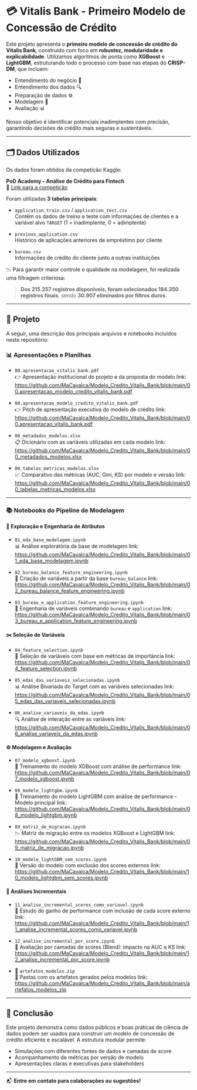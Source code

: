 # 💳 Vitalis Bank - Primeiro Modelo de Concessão de Crédito

Este projeto apresenta o **primeiro modelo de concessão de crédito do Vitalis Bank**, construído com foco em **robustez, modularidade e explicabilidade**. Utilizamos algoritmos de ponta como **XGBoost** e **LightGBM**, estruturando todo o processo com base nas etapas do **CRISP-DM**, que incluem:

- Entendimento do negócio 🧠
- Entendimento dos dados 🔍
- Preparação de dados ⚙️
- Modelagem 🧪
- Avaliação 📊

Nosso objetivo é identificar potenciais inadimplentes com precisão, garantindo decisões de crédito mais seguras e sustentáveis.

---

## 🗂️ Dados Utilizados

Os dados foram obtidos da competição Kaggle:

**PoD Academy - Análise de Crédito para Fintech**  
🔗 [Link para a competição](https://www.kaggle.com/competitions/pod-academy-analise-de-credito-para-fintech/data)

Foram utilizadas **3 tabelas principais**:

- `application_train.csv` / `application_test.csv`  
  Contêm os dados de treino e teste com informações de clientes e a variável alvo `TARGET` (1 = inadimplente, 0 = adimplente)

- `previous_application.csv`  
  Histórico de aplicações anteriores de empréstimo por cliente

- `bureau.csv`  
  Informações de crédito do cliente junto a outras instituições

📉 Para garantir maior controle e qualidade na modelagem, foi realizada uma filtragem criteriosa:  
> **Dos 215.257 registros disponíveis, foram selecionados 184.350 registros finais**, sendo **30.907 eliminados por filtros duros.**

---

## 🔖 Projeto

A seguir, uma descrição dos principais arquivos e notebooks incluídos neste repositório:

### 📊 Apresentações e Planilhas
- `00.apresentacao_vitalis_bank.pdf`  
  👉 Apresentação institucional do projeto e da proposta do modelo
link: https://github.com/MaCavalca/Modelo_Credito_Vitalis_Bank/blob/main/00.apresentacao_modelo_credito_vitalis_bank.pdf

- `00.apresentacao_modelo_credito_vitalis_bank.pdf`  
  👉 Pitch de apresentação executiva do modelo de crédito
link: https://github.com/MaCavalca/Modelo_Credito_Vitalis_Bank/blob/main/00.apresentacao_vitalis_bank.pdf

- `00_metadados_modelos.xlsx`  
  📋 Dicionário com as variáveis utilizadas em cada modelo
link: https://github.com/MaCavalca/Modelo_Credito_Vitalis_Bank/blob/main/00_metadados_modelos.xlsx

- `00_tabelas_metricas_modelos.xlsx`  
  📈 Comparativo das métricas (AUC, Gini, KS) por modelo e versão
link: https://github.com/MaCavalca/Modelo_Credito_Vitalis_Bank/blob/main/00_tabelas_metricas_modelos.xlsx
---

### 📚 Notebooks do Pipeline de Modelagem

#### 🔎 Exploração e Engenharia de Atributos
- `01_eda_base_modelagem.ipynb`  
  📊 Análise exploratória da base de modelagem
link: https://github.com/MaCavalca/Modelo_Credito_Vitalis_Bank/blob/main/01_eda_base_modelagem.ipynb

- `02_bureau_balance_feature_engineering.ipynb`  
  🏦 Criação de variáveis a partir da base `bureau_balance`
link: https://github.com/MaCavalca/Modelo_Credito_Vitalis_Bank/blob/main/02_bureau_balance_feature_engineering.ipynb

- `03_bureau_e_application_feature_engineering.ipynb`  
  🔧 Engenharia de variáveis combinando `bureau` e `application`
link: https://github.com/MaCavalca/Modelo_Credito_Vitalis_Bank/blob/main/03_bureau_e_application_feature_engineering.ipynb

#### ✂️ Seleção de Variáveis
- `04_feature_selection.ipynb`  
  🧬 Seleção de variáveis com base em métricas de importância
link: https://github.com/MaCavalca/Modelo_Credito_Vitalis_Bank/blob/main/04_feature_selection.ipynb

- `05_edas_das_variaveis_selecionadas.ipynb`  
  📊 Análise Bivariada do Target com as variáveis selecionadas
link: https://github.com/MaCavalca/Modelo_Credito_Vitalis_Bank/blob/main/05_edas_das_variaveis_selecionadas.ipynb

- `06_analise_variaveis_da_edas.ipynb`  
  🔍 Análise de interação entre as variáveis
link: https://github.com/MaCavalca/Modelo_Credito_Vitalis_Bank/blob/main/06_analise_variaveis_da_edas.ipynb

#### ⚙️ Modelagem e Avaliação
- `07_modelo_xgboost.ipynb`  
  🚀 Treinamento do modelo XGBoost com análise de performance
link: https://github.com/MaCavalca/Modelo_Credito_Vitalis_Bank/blob/main/07_modelo_xgboost.ipynb

- `08_modelo_lightgbm.ipynb`  
  🌟 Treinamento do modelo LightGBM com análise de performance - Modelo principal
link: https://github.com/MaCavalca/Modelo_Credito_Vitalis_Bank/blob/main/08_modelo_lightgbm.ipynb

- `09_matriz_de_migracao.ipynb`  
  📉 Matriz de migração entre os modelos XGBoost e LightGBM
link: https://github.com/MaCavalca/Modelo_Credito_Vitalis_Bank/blob/main/09_matriz_de_migracao.ipynb

- `10_modelo_lightGBM_sem_scores.ipynb`  
  🧪 Versão do modelo com exclusão dos scores externos
link: https://github.com/MaCavalca/Modelo_Credito_Vitalis_Bank/blob/main/10_modelo_lightgbm_sem_scores.ipynb

#### 🔁 Análises Incrementais
- `11_analise_incremental_scores_como_variavel.ipynb`  
  🧠 Estudo do ganho de performance com inclusão de cada score externo
link: https://github.com/MaCavalca/Modelo_Credito_Vitalis_Bank/blob/main/11_analise_incremental_scores_como_variavel.ipynb

- `12_analise_incremental_por_score.ipynb`  
  🔢 Avaliação por camadas de scores (Blend): impacto na AUC e KS
link: https://github.com/MaCavalca/Modelo_Credito_Vitalis_Bank/blob/main/12_analise_incremental_por_score.ipynb

- 📁 `artefatos_modelos.zip`  
  🔢 Pastas com os artefatos gerados pelos modelos
link: https://github.com/MaCavalca/Modelo_Credito_Vitalis_Bank/blob/main/artefatos_modelos_zip
---

## 🧠 Conclusão

Este projeto demonstra como dados públicos e boas práticas de ciência de dados podem ser usados para construir um modelo de concessão de crédito eficiente e escalável. A estrutura modular permite:

- Simulações com diferentes fontes de dados e camadas de score
- Acompanhamento de métricas por versão de modelo
- Apresentações claras e executivas para stakeholders

---

📬 **Entre em contato para colaborações ou sugestões!**

